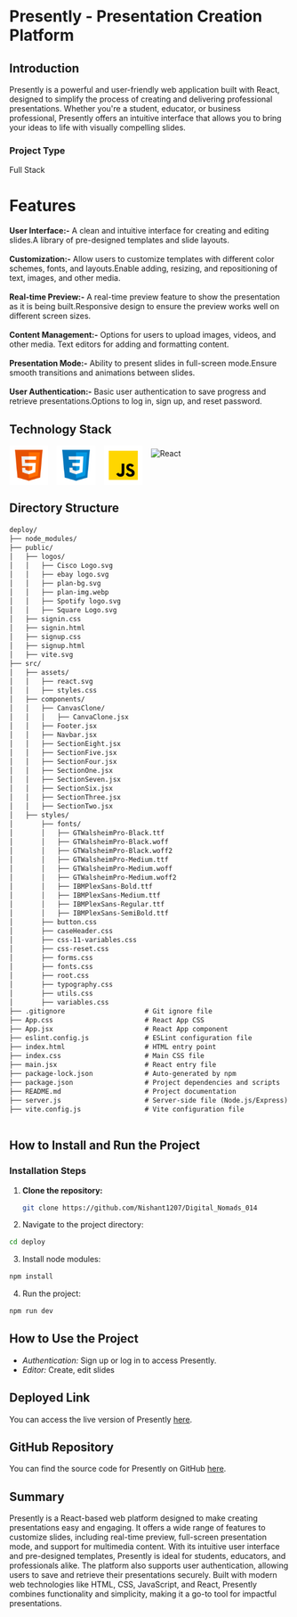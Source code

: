 # Presently - Presentation Creation Platform

## Introduction
Presently is a powerful and user-friendly web application built with React, designed to simplify the process of creating and delivering professional presentations. Whether you're a student, educator, or business professional, Presently offers an intuitive interface that allows you to bring your ideas to life with visually compelling slides.

<h3>Project Type</h3> 
Full Stack

# Features
**User Interface:-** A clean and intuitive interface for creating and editing slides.A library of pre-designed templates and slide layouts.<br><br>
**Customization:-** Allow users to customize templates with different color schemes, fonts, and layouts.Enable adding, resizing, and repositioning of text, images, and other media.<br><br>
**Real-time Preview:-** A real-time preview feature to show the presentation as it is being built.Responsive design to ensure the preview works well on different screen sizes.<br><br>
**Content Management:-** Options for users to upload images, videos, and other media. Text editors for adding and formatting content.<br><br>
**Presentation Mode:-** Ability to present slides in full-screen mode.Ensure smooth transitions and animations between slides.<br><br>
**User Authentication:-** Basic user authentication to save progress and retrieve presentations.Options to log in, sign up, and reset password.


## Technology Stack

<div style="display: flex; gap: 15px; align-items: center;">
  <img src="https://github.com/VenkataRamanaDerangula/DERANGULA/blob/main/images/Skills/html.svg" alt="HTML" width="70" height="70"/>
  <img src="https://github.com/VenkataRamanaDerangula/DERANGULA/blob/main/images/Skills/css.svg" alt="CSS" width="70" height="70"/>
  <img src="https://github.com/VenkataRamanaDerangula/DERANGULA/blob/main/images/Skills/javascript.svg" alt="JavaScript" width="70" height="70"/>
  <img src="https://encrypted-tbn0.gstatic.com/images?q=tbn:ANd9GcTKfxxgtvjoywpYYFjqCM2IByvFIxA6n40Wtw&s" alt="React" width="60" height="60"/>
</div>



## Directory Structure
```
deploy/
├── node_modules/                 
├── public/
│   ├── logos/
│   │   ├── Cisco Logo.svg
│   │   ├── ebay logo.svg
│   │   ├── plan-bg.svg
│   │   ├── plan-img.webp
│   │   ├── Spotify logo.svg
│   │   ├── Square Logo.svg
│   ├── signin.css
│   ├── signin.html
│   ├── signup.css
│   ├── signup.html
│   ├── vite.svg
├── src/
│   ├── assets/
│   │   ├── react.svg
│   │   ├── styles.css
│   ├── components/
│   │   ├── CanvasClone/
│   │   │   ├── CanvaClone.jsx
│   │   ├── Footer.jsx
│   │   ├── Navbar.jsx
│   │   ├── SectionEight.jsx
│   │   ├── SectionFive.jsx
│   │   ├── SectionFour.jsx
│   │   ├── SectionOne.jsx
│   │   ├── SectionSeven.jsx
│   │   ├── SectionSix.jsx
│   │   ├── SectionThree.jsx
│   │   ├── SectionTwo.jsx
│   ├── styles/
│       ├── fonts/
│       │   ├── GTWalsheimPro-Black.ttf
│       │   ├── GTWalsheimPro-Black.woff
│       │   ├── GTWalsheimPro-Black.woff2
│       │   ├── GTWalsheimPro-Medium.ttf
│       │   ├── GTWalsheimPro-Medium.woff
│       │   ├── GTWalsheimPro-Medium.woff2
│       │   ├── IBMPlexSans-Bold.ttf
│       │   ├── IBMPlexSans-Medium.ttf
│       │   ├── IBMPlexSans-Regular.ttf
│       │   ├── IBMPlexSans-SemiBold.ttf
│       ├── button.css
│       ├── caseHeader.css
│       ├── css-11-variables.css
│       ├── css-reset.css
│       ├── forms.css
│       ├── fonts.css
│       ├── root.css
│       ├── typography.css
│       ├── utils.css
│       ├── variables.css
├── .gitignore                    # Git ignore file
├── App.css                       # React App CSS
├── App.jsx                       # React App component
├── eslint.config.js              # ESLint configuration file
├── index.html                    # HTML entry point
├── index.css                     # Main CSS file
├── main.jsx                      # React entry file
├── package-lock.json             # Auto-generated by npm
├── package.json                  # Project dependencies and scripts
├── README.md                     # Project documentation
├── server.js                     # Server-side file (Node.js/Express)
├── vite.config.js                # Vite configuration file
            
```

## How to Install and Run the Project

### Installation Steps

1. **Clone the repository:**

   ```bash
   git clone https://github.com/Nishant1207/Digital_Nomads_014
2. Navigate to the project directory:

```bash
cd deploy
```
3. Install node modules:

```bash
npm install
```
4. Run the project:

```bash
npm run dev
```

## How to Use the Project
- *Authentication:* Sign up or log in to access Presently.
- *Editor:* Create, edit slides


## Deployed Link
You can access the live version of Presently [here](https://presentlyy.netlify.app/).

## GitHub Repository
You can find the source code for Presently on GitHub [here](https://github.com/Nishant1207/Digital_Nomads_014).


## Summary
Presently is a React-based web platform designed to make creating presentations easy and engaging. It offers a wide range of features to customize slides, including real-time preview, full-screen presentation mode, and support for multimedia content. With its intuitive user interface and pre-designed templates, Presently is ideal for students, educators, and professionals alike. The platform also supports user authentication, allowing users to save and retrieve their presentations securely. Built with modern web technologies like HTML, CSS, JavaScript, and React, Presently combines functionality and simplicity, making it a go-to tool for impactful presentations.
